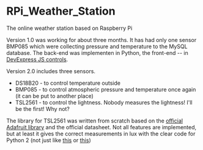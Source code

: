 # RPi_Weather_Station
The online weather station based on Raspberry Pi

Version 1.0 was working for about three months. It has had only one sensor BMP085 which were collecting pressure and temperature to the MySQL database. 
The back-end was implementen in Python, the front-end -- in [DevExpress JS controls](http://js.devexpress.com/).

Version 2.0 includes three sensors.
* DS18B20 - to control temperature outside
* BMP085 - to control atmospheric pressure and temperature once again (it can be put to another place)
* TSL2561 - to control the lightness. Nobody measures the lightness! I'll be the first! Why not?

The library for TSL2561 was written from scratch based on the [official Adafruit library](https://github.com/adafruit/TSL2561-Arduino-Library) and the official datasheet. Not all features are implemented, but at least it gives the correct measurements in lux with the clear code for Python 2 (not just like [this](https://github.com/seanbechhofer/raspberrypi/blob/master/python/TSL2561.py) or [this](https://github.com/janheise/TSL2561))
